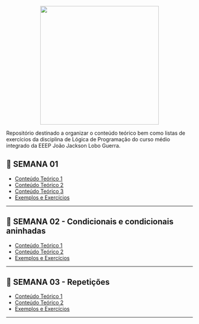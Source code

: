 <p align = "center">
<img src="" widt="350px" height="320px">
</p>

Repositório destinado a organizar o conteúdo teórico bem como listas de exercícios da disciplina de Lógica de Programação do curso médio integrado da EEEP João Jackson Lobo Guerra.

## :snake: SEMANA 01

 * [Conteúdo Teórico 1](https://github.com/Evaldo-comp/Python-EEEP-JJLG/tree/main/Aula-01)
 * [Conteúdo Teórico 2](https://github.com/Evaldo-comp/Python-EEEP-JJLG/blob/main/Aula-01/Conte%C3%BAdo-SEM1.md)
 * [Conteúdo Teórico 3](https://github.com/Evaldo-comp/Python-Mombaca/blob/main/Aula02/Aula02.ipynb)
 * [Exemplos e Exercícios ](https://github.com/Evaldo-comp/Python-EEEP-JJLG/blob/main/Aula-01/Exemplos-SEM1.md)
 
 ---
 
 ## :snake: SEMANA 02 - Condicionais e condicionais aninhadas

 * [Conteúdo Teórico 1]( https://github.com/Evaldo-comp/Python-EEEP-JJLG/blob/main/Condicionais_aninhadas.ipynb)
 * [Conteúdo Teórico 2]()
 * [Exemplos e Exercícios ]()
 
  ---
 
 ## :snake: SEMANA 03 - Repetições

 * [Conteúdo Teórico 1](https://github.com/Evaldo-comp/Python-EEEP-JJLG/blob/main/Repeti%C3%A7%C3%B5es.ipynb)
 * [Conteúdo Teórico 2](https://github.com/Evaldo-comp/Python-Mombaca/blob/main/Aula03/Teoria.md)
 * [Exemplos e Exercícios ](https://github.com/Evaldo-comp/Python-Mombaca/blob/main/Aula03/Lista_Aula03.md)
 
 
 ***
 <!--
 

  
***
## :snake: Aula 04

* [Conteúdo Teórico ](https://github.com/Evaldo-comp/Python-Mombaca/blob/main/Aula04/Teoria.md)
* [Lista de Exercícios](https://github.com/Evaldo-comp/Python-Mombaca/blob/main/Aula04/Lista_Aula04.md)

***
## 🤕: Aula 05 - Avaliação

***
## :snake: Aula 06 

* [Conteúdo Teórico ](https://github.com/Evaldo-comp/Python-Mombaca/blob/main/Aula06/Teoria_Aula06.md) 
* [Lista de Exercícios](https://github.com/Evaldo-comp/Python-Mombaca/blob/main/Aula06/Lista_Aula06.md)

***
## :snake: Aula 07 

* [Conteúdo Teórico ](https://github.com/Evaldo-comp/Python-Mombaca/blob/main/Aula07/Teoria_Aula07.md) 
* [Lista de Exercícios](https://github.com/Evaldo-comp/Python-Mombaca/blob/main/Aula07/Lista_Aula07.md)

***
## :snake: Aula 08 

* [Conteúdo Teórico ](https://github.com/Evaldo-comp/Python-Mombaca/blob/main/Aula08/Teoria_Aula08.md) 
* [Lista de Exercícios](https://github.com/Evaldo-comp/Python-Mombaca/blob/main/Aula08/Lista_Aula08.md)

***
## 🤕: Aula 09 - Avaliação

## :snake: Aula 10 

* [Conteúdo Teórico ](https://github.com/Evaldo-comp/Python-Mombaca/blob/main/Aula10/Teoria_Aula10.md) 
* [Lista de Exercícios](https://github.com/Evaldo-comp/Python-Mombaca/blob/main/Aula10/Lista_Aula10.md)
* [Slide](https://github.com/Evaldo-comp/Python-Mombaca/blob/main/Aula10/POO.pdf)

## :snake: Aula 11

* [Conteúdo Teórico ](https://github.com/Evaldo-comp/Python-Mombaca/blob/main/Aula11/Teoria_Aula11.md) 
* [Lista de Exercícios](https://github.com/Evaldo-comp/Python-Mombaca/blob/main/Aula11/Lista_Aula11.md) 


## :snake: Aula 12

* [Conteúdo Teórico ](https://github.com/Evaldo-comp/Python-Mombaca/blob/main/Aula12/Teoria_Aula012.md) 
* [E Agora??!!](https://github.com/Evaldo-comp/Python-Mombaca/blob/main/Aula12/E_Agora.md) 

-->



